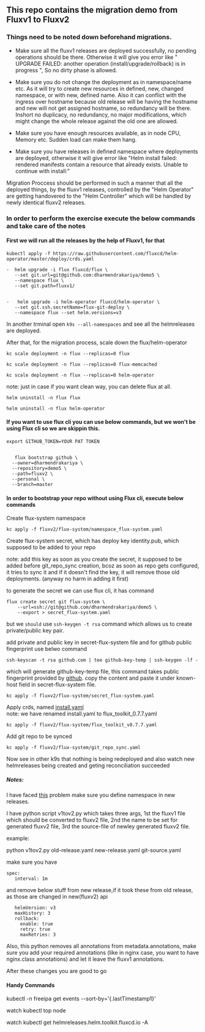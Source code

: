 ## This repo contains the migration demo from Fluxv1 to Fluxv2

### Things need to be noted down beforehand migrations.	
   - Make sure all the fluxv1 releases are deployed successfully, no pending operations should be there. Otherwise it will give you error like " UPGRADE FAILED:        another operation (install/upgrade/rollback) is in progress ", So no dirty phase is allowed.	
   	
   - Make sure you do not change the deployment as in namespace/name etc. As it will try to create new resources in defined, new, changed namespace, or with new,      defined name. Also it can conflict with the ingress over hostname because old release will be having the hostname and new will not get assigned hostname, so      redundancy will be there. Inshort no duplicacy, no redundancy, no major modifications, which might change the whole release against the old one are allowed.	
   
   - Make sure you have enough resources available, as in node CPU, Memory etc. Sudden load can make them hang.	
   
   - Make sure you have releases in defined namespace where deployments are deployed, otherwise it will give error like	
   	"Helm install failed: rendered manifests contain a resource that already exists. Unable to continue with install:"	
   	
Migration Proccess should be performed in such a manner that all the deployed things, by the fluxv1 releases, controlled by the "Helm Operator" are getting handovered to the "Helm Controller" which will be handled by newly identical fluxv2 releases.	


### In order to perform the exercise execute the below commands and take care of the notes

#### First we will run all the releases by the help of Fluxv1, for that

```
kubectl apply -f https://raw.githubusercontent.com/fluxcd/helm-operator/master/deploy/crds.yaml
```

```
-  helm upgrade -i flux fluxcd/flux \
   --set git.url=git@github.com:dharmendrakariya/demo5 \
   --namespace flux \
   --set git.path=fluxv1/


-   helm upgrade -i helm-operator fluxcd/helm-operator \
   --set git.ssh.secretName=flux-git-deploy \
   --namespace flux --set helm.versions=v3

```

In another trminal open ```k9s --all-namespaces``` and see all the helmreleases are deployed.

After that, for the migration process, scale down the flux/helm-operator

``` kc scale deployment -n flux --replicas=0 flux ```

``` kc scale deployment -n flux --replicas=0 flux-memcached ```

``` kc scale deployment -n flux --replicas=0 helm-operator ```

note: just in case if you want clean way, you can delete flux at all. 

```helm uninstall -n flux flux```

```helm uninstall -n flux helm-operator```


#### If you want to use flux cli you can use below commands, but we won't be using Flux cli so we are skippin this.

```
export GITHUB_TOKEN=YOUR PAT TOKEN


   flux bootstrap github \
  --owner=dharmendrakariya \
  --repository=demo5 \
  --path=fluxv2 \
  --personal \
  --branch=master
```

#### In order to bootstrap your repo without using Flux cli, execute below commands

Create flux-system namespace 

```kc apply -f fluxv2/flux-system/namespace_flux-system.yaml```

Create flux-system secret, which has deploy key identity.pub, which supposed to be added to your repo

note: add this key as soon as you create the secret, it supposed to be added before git_repo_sync creation, bcoz as soon as repo gets configured, it tries to sync it and if it doesn't find the key, it will remove those old deployments. (anyway no harm in adding it first)

to generate the secret we can use flux cli, it has command 

```
flux create secret git flux-system \
    --url=ssh://git@github.com/dharmendrakariya/demo5 \
    --export > secret_flux-system.yaml
```
but we ```should```  use  ```ssh-keygen -t rsa``` command which allows us to create private/public key pair.

add private and public key in secret-flux-system file and for github public fingerprint use belwo command

```ssh-keyscan -t rsa github.com | tee github-key-temp | ssh-keygen -lf -```

which will generate github-key-temp file, this command takes public fingerprint provided by [github](https://docs.github.com/en/github/authenticating-to-github/githubs-ssh-key-fingerprints). copy the content and paste it under known-host field in secret-flux-system file.


```kc apply -f fluxv2/flux-system/secret_flux-system.yaml```

Apply crds, named [install.yaml](https://github.com/fluxcd/flux2/releases)	
note: we have renamed install.yaml to flux_toolkit_0.7.7.yaml

```kc apply -f fluxv2/flux-system/flux_toolkit_v0.7.7.yaml```

Add git repo to be synced

```kc apply -f fluxv2/flux-system/git_repo_sync.yaml```

Now see in other k9s that nothing is being redeployed and also watch new helmreleases being created and geting reconciliation succeeded


##### Notes:

I have faced [this](https://github.com/fluxcd/flux2/issues/811#issuecomment-778014491) problem make sure you define namespace in new releases.

I have python script v1tov2.py which takes three args, 1st the fluxv1 file which should be converted to fluxv2 file, 2nd the name to be set for generated fluxv2 file, 3rd the source-file of newley generated fluxv2 file.

example:

python v1tov2.py old-release.yaml new-release.yaml git-source.yaml

make sure you have 

```
spec:
   interval: 1m
```

and remove below stuff from new release,if it took these from old release, as those are changed in new(fluxv2) api

```
   helmVersion: v3
   maxHistory: 3
   rollback:
     enable: true
     retry: true
     maxRetries: 3
```
Also, this python removes all annotations from metadata.annotations, make sure you add your required annotations (like in nginx case, you want to have nginx.class annotations) and let it leave the fluxv1 annotations.	

After these changes you are good to go	

#### Handy Commands	

kubectl -n freeipa get events --sort-by='{.lastTimestamp1}'	

watch kubectl top node	

watch kubectl get helmreleases.helm.toolkit.fluxcd.io -A
